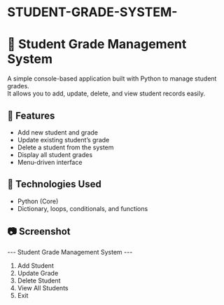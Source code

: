 # STUDENT-GRADE-SYSTEM-
# 📝 Student Grade Management System

A simple console-based application built with Python to manage student grades.  
It allows you to add, update, delete, and view student records easily.

## 📌 Features
- Add new student and grade
- Update existing student’s grade
- Delete a student from the system
- Display all student grades
- Menu-driven interface

## 🚀 Technologies Used
- Python (Core)
- Dictionary, loops, conditionals, and functions

## 📷 Screenshot

--- Student Grade Management System ---
1. Add Student
2. Update Grade
3. Delete Student
4. View All Students
5. Exit
